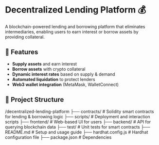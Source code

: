 # Decentralized Lending Platform 💰  
A blockchain-powered lending and borrowing platform that eliminates intermediaries, enabling users to earn interest or borrow assets by providing collateral.  

## 📌 Features  
- **Supply assets** and earn interest  
- **Borrow assets** with crypto collateral  
- **Dynamic interest rates** based on supply & demand  
- **Automated liquidation** to protect lenders  
- **Web3 wallet integration** (MetaMask, WalletConnect)  

## 🔗 Project Structure  
/decentralized-lending-platform
 ├── contracts/         # Solidity smart contracts for lending & borrowing logic
 ├── scripts/           # Deployment and interaction scripts
 ├── frontend/          # Web-based UI for users
 ├── backend/           # API for querying blockchain data
 ├── test/              # Unit tests for smart contracts
 ├── README.md          # Setup and usage guide
 ├── hardhat.config.js  # Hardhat configuration file
 ├── package.json       # Dependencies
